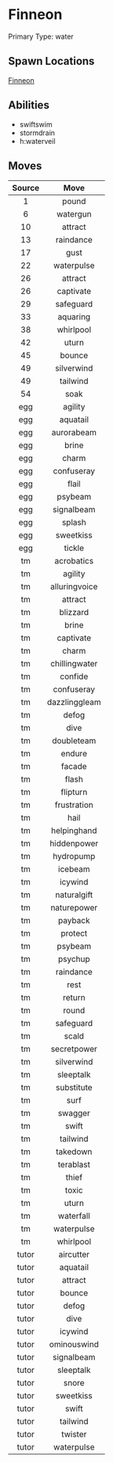 # Finneon  
Primary Type: water  
  
## Spawn Locations  
[Finneon](/data/spawn_presets/finneon.md)  
  
## Abilities  
  * swiftswim
  * stormdrain
  * h:waterveil
  
  
## Moves  
  
| Source | Move |  
|:---:|:---:|  
| 1 | pound |  
| 6 | watergun |  
| 10 | attract |  
| 13 | raindance |  
| 17 | gust |  
| 22 | waterpulse |  
| 26 | attract |  
| 26 | captivate |  
| 29 | safeguard |  
| 33 | aquaring |  
| 38 | whirlpool |  
| 42 | uturn |  
| 45 | bounce |  
| 49 | silverwind |  
| 49 | tailwind |  
| 54 | soak |  
| egg | agility |  
| egg | aquatail |  
| egg | aurorabeam |  
| egg | brine |  
| egg | charm |  
| egg | confuseray |  
| egg | flail |  
| egg | psybeam |  
| egg | signalbeam |  
| egg | splash |  
| egg | sweetkiss |  
| egg | tickle |  
| tm | acrobatics |  
| tm | agility |  
| tm | alluringvoice |  
| tm | attract |  
| tm | blizzard |  
| tm | brine |  
| tm | captivate |  
| tm | charm |  
| tm | chillingwater |  
| tm | confide |  
| tm | confuseray |  
| tm | dazzlinggleam |  
| tm | defog |  
| tm | dive |  
| tm | doubleteam |  
| tm | endure |  
| tm | facade |  
| tm | flash |  
| tm | flipturn |  
| tm | frustration |  
| tm | hail |  
| tm | helpinghand |  
| tm | hiddenpower |  
| tm | hydropump |  
| tm | icebeam |  
| tm | icywind |  
| tm | naturalgift |  
| tm | naturepower |  
| tm | payback |  
| tm | protect |  
| tm | psybeam |  
| tm | psychup |  
| tm | raindance |  
| tm | rest |  
| tm | return |  
| tm | round |  
| tm | safeguard |  
| tm | scald |  
| tm | secretpower |  
| tm | silverwind |  
| tm | sleeptalk |  
| tm | substitute |  
| tm | surf |  
| tm | swagger |  
| tm | swift |  
| tm | tailwind |  
| tm | takedown |  
| tm | terablast |  
| tm | thief |  
| tm | toxic |  
| tm | uturn |  
| tm | waterfall |  
| tm | waterpulse |  
| tm | whirlpool |  
| tutor | aircutter |  
| tutor | aquatail |  
| tutor | attract |  
| tutor | bounce |  
| tutor | defog |  
| tutor | dive |  
| tutor | icywind |  
| tutor | ominouswind |  
| tutor | signalbeam |  
| tutor | sleeptalk |  
| tutor | snore |  
| tutor | sweetkiss |  
| tutor | swift |  
| tutor | tailwind |  
| tutor | twister |  
| tutor | waterpulse |  
  
